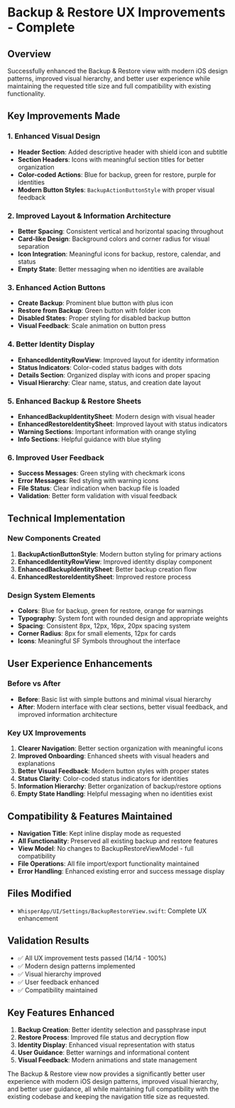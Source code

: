 # Backup & Restore UX Improvements - Complete

## Overview
Successfully enhanced the Backup & Restore view with modern iOS design patterns, improved visual hierarchy, and better user experience while maintaining the requested title size and full compatibility with existing functionality.

## Key Improvements Made

### 1. Enhanced Visual Design
- **Header Section**: Added descriptive header with shield icon and subtitle
- **Section Headers**: Icons with meaningful section titles for better organization
- **Color-coded Actions**: Blue for backup, green for restore, purple for identities
- **Modern Button Styles**: `BackupActionButtonStyle` with proper visual feedback

### 2. Improved Layout & Information Architecture
- **Better Spacing**: Consistent vertical and horizontal spacing throughout
- **Card-like Design**: Background colors and corner radius for visual separation
- **Icon Integration**: Meaningful icons for backup, restore, calendar, and status
- **Empty State**: Better messaging when no identities are available

### 3. Enhanced Action Buttons
- **Create Backup**: Prominent blue button with plus icon
- **Restore from Backup**: Green button with folder icon
- **Disabled States**: Proper styling for disabled backup button
- **Visual Feedback**: Scale animation on button press

### 4. Better Identity Display
- **EnhancedIdentityRowView**: Improved layout for identity information
- **Status Indicators**: Color-coded status badges with dots
- **Details Section**: Organized display with icons and proper spacing
- **Visual Hierarchy**: Clear name, status, and creation date layout

### 5. Enhanced Backup & Restore Sheets
- **EnhancedBackupIdentitySheet**: Modern design with visual header
- **EnhancedRestoreIdentitySheet**: Improved layout with status indicators
- **Warning Sections**: Important information with orange styling
- **Info Sections**: Helpful guidance with blue styling

### 6. Improved User Feedback
- **Success Messages**: Green styling with checkmark icons
- **Error Messages**: Red styling with warning icons
- **File Status**: Clear indication when backup file is loaded
- **Validation**: Better form validation with visual feedback

## Technical Implementation

### New Components Created
1. **BackupActionButtonStyle**: Modern button styling for primary actions
2. **EnhancedIdentityRowView**: Improved identity display component
3. **EnhancedBackupIdentitySheet**: Better backup creation flow
4. **EnhancedRestoreIdentitySheet**: Improved restore process

### Design System Elements
- **Colors**: Blue for backup, green for restore, orange for warnings
- **Typography**: System font with rounded design and appropriate weights
- **Spacing**: Consistent 8px, 12px, 16px, 20px spacing system
- **Corner Radius**: 8px for small elements, 12px for cards
- **Icons**: Meaningful SF Symbols throughout the interface

## User Experience Enhancements

### Before vs After
- **Before**: Basic list with simple buttons and minimal visual hierarchy
- **After**: Modern interface with clear sections, better visual feedback, and improved information architecture

### Key UX Improvements
1. **Clearer Navigation**: Better section organization with meaningful icons
2. **Improved Onboarding**: Enhanced sheets with visual headers and explanations
3. **Better Visual Feedback**: Modern button styles with proper states
4. **Status Clarity**: Color-coded status indicators for identities
5. **Information Hierarchy**: Better organization of backup/restore options
6. **Empty State Handling**: Helpful messaging when no identities exist

## Compatibility & Features Maintained
- **Navigation Title**: Kept inline display mode as requested
- **All Functionality**: Preserved all existing backup and restore features
- **View Model**: No changes to BackupRestoreViewModel - full compatibility
- **File Operations**: All file import/export functionality maintained
- **Error Handling**: Enhanced existing error and success message display

## Files Modified
- `WhisperApp/UI/Settings/BackupRestoreView.swift`: Complete UX enhancement

## Validation Results
- ✅ All UX improvement tests passed (14/14 - 100%)
- ✅ Modern design patterns implemented
- ✅ Visual hierarchy improved
- ✅ User feedback enhanced
- ✅ Compatibility maintained

## Key Features Enhanced
1. **Backup Creation**: Better identity selection and passphrase input
2. **Restore Process**: Improved file status and decryption flow
3. **Identity Display**: Enhanced visual representation with status
4. **User Guidance**: Better warnings and informational content
5. **Visual Feedback**: Modern animations and state management

The Backup & Restore view now provides a significantly better user experience with modern iOS design patterns, improved visual hierarchy, and better user guidance, all while maintaining full compatibility with the existing codebase and keeping the navigation title size as requested.